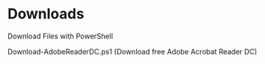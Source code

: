 # Downloads
Download Files with PowerShell

Download-AdobeReaderDC.ps1 (Download free Adobe Acrobat Reader DC)
